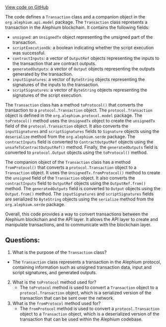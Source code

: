 [View code on GitHub](https://github.com/alephium/alephium/api/src/main/scala/org/alephium/api/model/Transaction.scala)

The code defines a `Transaction` class and a companion object in the `org.alephium.api.model` package. The `Transaction` class represents a transaction in the Alephium blockchain. It contains the following fields:

- `unsigned`: an `UnsignedTx` object representing the unsigned part of the transaction.
- `scriptExecutionOk`: a boolean indicating whether the script execution was successful.
- `contractInputs`: a vector of `OutputRef` objects representing the inputs to the transaction that are contract outputs.
- `generatedOutputs`: a vector of `Output` objects representing the outputs generated by the transaction.
- `inputSignatures`: a vector of `ByteString` objects representing the signatures of the inputs to the transaction.
- `scriptSignatures`: a vector of `ByteString` objects representing the signatures of the script execution.

The `Transaction` class has a method `toProtocol()` that converts the transaction to a `protocol.Transaction` object. The `protocol.Transaction` object is defined in the `org.alephium.protocol.model` package. The `toProtocol()` method uses the `UnsignedTx` object to create the `unsignedTx` field of the `protocol.Transaction` object. It also converts the `inputSignatures` and `scriptSignatures` fields to `Signature` objects using the `deserialize` method from the `org.alephium.serde` package. The `contractInputs` field is converted to `ContractOutputRef` objects using the `unsafeToContractOutputRef()` method. Finally, the `generatedOutputs` field is converted to `protocol.Output` objects using the `toProtocol()` method.

The companion object of the `Transaction` class has a method `fromProtocol()` that converts a `protocol.Transaction` object to a `Transaction` object. It uses the `UnsignedTx.fromProtocol()` method to create the `unsigned` field of the `Transaction` object. It also converts the `contractInputs` field to `OutputRef` objects using the `OutputRef.from()` method. The `generatedOutputs` field is converted to `Output` objects using the `Output.from()` method. The `inputSignatures` and `scriptSignatures` fields are serialized to `ByteString` objects using the `serialize` method from the `org.alephium.serde` package.

Overall, this code provides a way to convert transactions between the Alephium blockchain and the API layer. It allows the API layer to create and manipulate transactions, and to communicate with the blockchain layer.
## Questions: 
 1. What is the purpose of the `Transaction` class?
   - The `Transaction` class represents a transaction in the Alephium protocol, containing information such as unsigned transaction data, input and script signatures, and generated outputs.
2. What is the `toProtocol` method used for?
   - The `toProtocol` method is used to convert a `Transaction` object to a `protocol.Transaction` object, which is a serialized version of the transaction that can be sent over the network.
3. What is the `fromProtocol` method used for?
   - The `fromProtocol` method is used to convert a `protocol.Transaction` object to a `Transaction` object, which is a deserialized version of the transaction that can be used within the Alephium codebase.